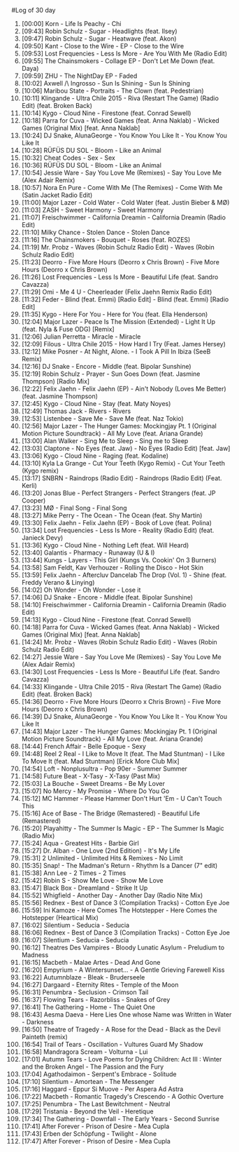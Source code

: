 #Log of 30 day

1. [00:00] Korn - Life Is Peachy - Chi
1. [09:43] Robin Schulz - Sugar - Headlights (feat. Ilsey)
1. [09:47] Robin Schulz - Sugar - Heatwave (feat. Akon)
1. [09:50] Kant - Close to the Wire - EP - Close to the Wire
1. [09:53] Lost Frequencies - Less Is More - Are You With Me (Radio Edit)
1. [09:55] The Chainsmokers - Collage EP - Don't Let Me Down (feat. Daya)
1. [09:59] ZHU - The NightDay EP - Faded
1. [10:02] Axwell /\ Ingrosso - Sun Is Shining - Sun Is Shining
1. [10:06] Maribou State - Portraits - The Clown (feat. Pedestrian)
1. [10:11] Klingande - Ultra Chile 2015 - Riva (Restart The Game) (Radio Edit) (feat. Broken Back)
1. [10:14] Kygo - Cloud Nine - Firestone (feat. Conrad Sewell)
1. [10:18] Parra for Cuva - Wicked Games (feat. Anna Naklab) - Wicked Games (Original Mix) [feat. Anna Naklab]
1. [10:24] DJ Snake, AlunaGeorge - You Know You Like It - You Know You Like It
1. [10:28] RÜFÜS DU SOL - Bloom - Like an Animal
1. [10:32] Cheat Codes - Sex - Sex
1. [10:36] RÜFÜS DU SOL - Bloom - Like an Animal
1. [10:54] Jessie Ware - Say You Love Me (Remixes) - Say You Love Me (Alex Adair Remix)
1. [10:57] Nora En Pure - Come With Me (The Remixes) - Come With Me (Satin Jacket Radio Edit)
1. [11:00] Major Lazer - Cold Water - Cold Water (feat. Justin Bieber & MØ)
1. [11:03] ZASH - Sweet Harmony - Sweet Harmony
1. [11:07] Freischwimmer - California Dreamin - California Dreamin (Radio Edit)
1. [11:10] Milky Chance - Stolen Dance - Stolen Dance
1. [11:16] The Chainsmokers - Bouquet - Roses (feat. ROZES)
1. [11:19] Mr. Probz - Waves (Robin Schulz Radio Edit) - Waves (Robin Schulz Radio Edit)
1. [11:23] Deorro - Five More Hours (Deorro x Chris Brown) - Five More Hours (Deorro x Chris Brown)
1. [11:26] Lost Frequencies - Less Is More - Beautiful Life (feat. Sandro Cavazza)
1. [11:29] Omi - Me 4 U - Cheerleader (Felix Jaehn Remix Radio Edit)
1. [11:32] Feder - Blind (feat. Emmi) [Radio Edit] - Blind (feat. Emmi) [Radio Edit]
1. [11:35] Kygo - Here For You - Here for You (feat. Ella Henderson)
1. [12:04] Major Lazer - Peace Is The Mission (Extended) - Light It Up (feat. Nyla & Fuse ODG) [Remix]
1. [12:06] Julian Perretta - Miracle - Miracle
1. [12:09] Filous - Ultra Chile 2015 - How Hard I Try (Feat. James Hersey)
1. [12:12] Mike Posner - At Night, Alone. - I Took A Pill In Ibiza (SeeB Remix)
1. [12:16] DJ Snake - Encore - Middle (feat. Bipolar Sunshine)
1. [12:19] Robin Schulz - Prayer - Sun Goes Down (feat. Jasmine Thompson) [Radio Mix]
1. [12:22] Felix Jaehn - Felix Jaehn (EP) - Ain't Nobody (Loves Me Better) (feat. Jasmine Thompson)
1. [12:45] Kygo - Cloud Nine - Stay (feat. Maty Noyes)
1. [12:49] Thomas Jack - Rivers - Rivers
1. [12:53] Listenbee - Save Me - Save Me (feat. Naz Tokio)
1. [12:56] Major Lazer - The Hunger Games: Mockingjay Pt. 1 (Original Motion Picture Soundtrack) - All My Love (feat. Ariana Grande)
1. [13:00] Alan Walker - Sing Me to Sleep - Sing me to Sleep
1. [13:03] Claptone - No Eyes (feat. Jaw) - No Eyes (Radio Edit) [feat. Jaw]
1. [13:06] Kygo - Cloud Nine - Raging (feat. Kodaline)
1. [13:10] Kyla La Grange - Cut Your Teeth (Kygo Remix) - Cut Your Teeth (Kygo remix)
1. [13:17] SNBRN - Raindrops (Radio Edit) - Raindrops (Radio Edit) (Feat. Kerli)
1. [13:20] Jonas Blue - Perfect Strangers - Perfect Strangers (feat. JP Cooper)
1. [13:23] MØ - Final Song - Final Song
1. [13:27] Mike Perry - The Ocean - The Ocean (feat. Shy Martin)
1. [13:30] Felix Jaehn - Felix Jaehn (EP) - Book of Love (feat. Polina)
1. [13:34] Lost Frequencies - Less Is More - Reality (Radio Edit) (feat. Janieck Devy)
1. [13:36] Kygo - Cloud Nine - Nothing Left (feat. Will Heard)
1. [13:40] Galantis - Pharmacy - Runaway (U & I)
1. [13:44] Kungs - Layers - This Girl (Kungs Vs. Cookin' On 3 Burners)
1. [13:58] Sam Feldt, Kav Verhouzer - Rolling the Disco - Hot Skin
1. [13:59] Felix Jaehn - Aftercluv Dancelab The Drop (Vol. 1) - Shine (feat. Freddy Verano & Linying)
1. [14:02] Oh Wonder - Oh Wonder - Lose it
1. [14:06] DJ Snake - Encore - Middle (feat. Bipolar Sunshine)
1. [14:10] Freischwimmer - California Dreamin - California Dreamin (Radio Edit)
1. [14:13] Kygo - Cloud Nine - Firestone (feat. Conrad Sewell)
1. [14:18] Parra for Cuva - Wicked Games (feat. Anna Naklab) - Wicked Games (Original Mix) [feat. Anna Naklab]
1. [14:24] Mr. Probz - Waves (Robin Schulz Radio Edit) - Waves (Robin Schulz Radio Edit)
1. [14:27] Jessie Ware - Say You Love Me (Remixes) - Say You Love Me (Alex Adair Remix)
1. [14:30] Lost Frequencies - Less Is More - Beautiful Life (feat. Sandro Cavazza)
1. [14:33] Klingande - Ultra Chile 2015 - Riva (Restart The Game) (Radio Edit) (feat. Broken Back)
1. [14:36] Deorro - Five More Hours (Deorro x Chris Brown) - Five More Hours (Deorro x Chris Brown)
1. [14:39] DJ Snake, AlunaGeorge - You Know You Like It - You Know You Like It
1. [14:43] Major Lazer - The Hunger Games: Mockingjay Pt. 1 (Original Motion Picture Soundtrack) - All My Love (feat. Ariana Grande)
1. [14:44] French Affair - Belle Epoque - Sexy
1. [14:48] Reel 2 Real - I Like to Move It (feat. The Mad Stuntman) - I Like To Move It (feat. Mad Stuntman) [Erick More Club Mix]
1. [14:54] Loft - Nonplusultra - Pop 90er - Summer Summer
1. [14:58] Future Beat - X-Tasy - X-Tasy (Past Mix)
1. [15:03] La Bouche - Sweet Dreams - Be My Lover
1. [15:07] No Mercy - My Promise - Where Do You Go
1. [15:12] MC Hammer - Please Hammer Don't Hurt 'Em - U Can't Touch This
1. [15:16] Ace of Base - The Bridge (Remastered) - Beautiful Life (Remastered)
1. [15:20] Playahitty - The Summer Is Magic - EP - The Summer Is Magic (Radio Mix)
1. [15:24] Aqua - Greatest Hits - Barbie Girl
1. [15:27] Dr. Alban - One Love (2nd Edition) - It's My Life
1. [15:31] 2 Unlimited - Unlimited Hits & Remixes - No Limit
1. [15:35] Snap! - The Madman's Return - Rhythm Is a Dancer (7" edit)
1. [15:38] Ann Lee - 2 Times - 2 Times
1. [15:42] Robin S - Show Me Love - Show Me Love
1. [15:47] Black Box - Dreamland - Strike It Up
1. [15:52] Whigfield - Another Day - Another Day (Radio Nite Mix)
1. [15:56] Rednex - Best of Dance 3 (Compilation Tracks) - Cotton Eye Joe
1. [15:59] Ini Kamoze - Here Comes The Hotstepper - Here Comes the Hotstepper (Heartical Mix)
1. [16:02] Silentium - Seducia - Seducia
1. [16:06] Rednex - Best of Dance 3 (Compilation Tracks) - Cotton Eye Joe
1. [16:07] Silentium - Seducia - Seducia
1. [16:12] Theatres Des Vampires - Bloody Lunatic Asylum - Preludium to Madness
1. [16:15] Macbeth - Malae Artes - Dead And Gone
1. [16:20] Empyrium - A Wintersunset... - A Gentle Grieving Farewell Kiss
1. [16:22] Autumnblaze - Bleak - Bruderseele
1. [16:27] Dargaard - Eternity Rites - Temple of the Moon
1. [16:31] Penumbra - Seclusion - Crimson Tail
1. [16:37] Flowing Tears - Razorbliss - Snakes of Grey
1. [16:41] The Gathering - Home - The Quiet One
1. [16:43] Aesma Daeva - Here Lies One whose Name was Written in Water - Darkness
1. [16:50] Theatre of Tragedy - A Rose for the Dead - Black as the Devil Painteth (remix)
1. [16:54] Trail of Tears - Oscillation - Vultures Guard My Shadow
1. [16:58] Mandragora Scream - Volturna - Lui
1. [17:01] Autumn Tears - Love Poems for Dying Children: Act III : Winter and the Broken Angel - The Passion and the Fury
1. [17:04] Agathodaimon - Serpent's Embrace - Solitude
1. [17:10] Silentium - Amortean - The Messenger
1. [17:16] Haggard - Eppur Si Muove - Per Aspera Ad Astra
1. [17:22] Macbeth - Romantic Tragedy's Crescendo - A Gothic Overture
1. [17:25] Penumbra - The Last Bewitchment - Neutral
1. [17:29] Tristania - Beyond the Veil - Heretique
1. [17:34] The Gathering - Downfall - The Early Years - Second Sunrise
1. [17:41] After Forever - Prison of Desire - Mea Cupla
1. [17:43] Erben der Schöpfung - Twilight - Alone
1. [17:47] After Forever - Prison of Desire - Mea Cupla
